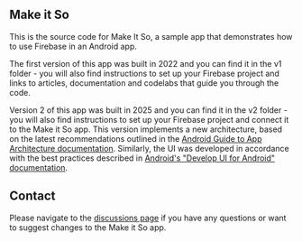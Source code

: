 ## Make it So

This is the source code for Make It So, a sample app that demonstrates how to use Firebase in an Android app. 

The first version of this app was built in 2022 and you can find it in the v1 folder - you will also find instructions to set up your Firebase project and links to articles, documentation and codelabs that guide you through the code. 

Version 2 of this app was built in 2025 and you can find it in the v2 folder - you will also find instructions to set up your Firebase project and connect it to the Make it So app. This version implements a new architecture, based on the latest recommendations outlined in the [Android Guide to App Architecture documentation](https://developer.android.com/topic/architecture). Similarly, the UI was developed in accordance with the best practices described in [Android's "Develop UI for Android" documentation](https://developer.android.com/develop/ui).

## Contact

Please navigate to the [discussions page](https://github.com/FirebaseExtended/make-it-so-android/discussions/) if you have any questions or want to suggest changes to the Make it So app.
